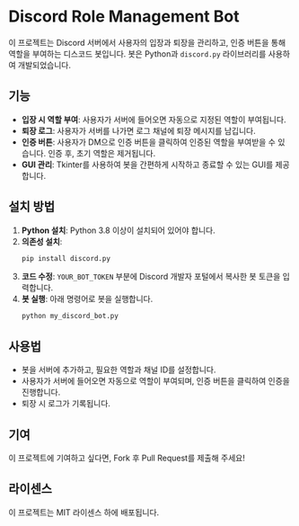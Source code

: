 # Discord Role Management Bot

이 프로젝트는 Discord 서버에서 사용자의 입장과 퇴장을 관리하고, 인증 버튼을 통해 역할을 부여하는 디스코드 봇입니다. 봇은 Python과 `discord.py` 라이브러리를 사용하여 개발되었습니다.

## 기능

- **입장 시 역할 부여**: 사용자가 서버에 들어오면 자동으로 지정된 역할이 부여됩니다.
- **퇴장 로그**: 사용자가 서버를 나가면 로그 채널에 퇴장 메시지를 남깁니다.
- **인증 버튼**: 사용자가 DM으로 인증 버튼을 클릭하여 인증된 역할을 부여받을 수 있습니다. 인증 후, 초기 역할은 제거됩니다.
- **GUI 관리**: Tkinter를 사용하여 봇을 간편하게 시작하고 종료할 수 있는 GUI를 제공합니다.

## 설치 방법

1. **Python 설치**: Python 3.8 이상이 설치되어 있어야 합니다.
2. **의존성 설치**:
   ```bash
   pip install discord.py
   ```
3. **코드 수정**: `YOUR_BOT_TOKEN` 부분에 Discord 개발자 포털에서 복사한 봇 토큰을 입력합니다.
4. **봇 실행**: 아래 명령어로 봇을 실행합니다.
   ```bash
   python my_discord_bot.py
   ```

## 사용법

- 봇을 서버에 추가하고, 필요한 역할과 채널 ID를 설정합니다.
- 사용자가 서버에 들어오면 자동으로 역할이 부여되며, 인증 버튼을 클릭하여 인증을 진행합니다.
- 퇴장 시 로그가 기록됩니다.

## 기여

이 프로젝트에 기여하고 싶다면, Fork 후 Pull Request를 제출해 주세요!

## 라이센스

이 프로젝트는 MIT 라이센스 하에 배포됩니다.
